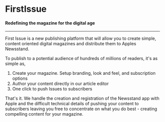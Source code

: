 # FirstIssue
#### Redefining the magazine for the digital age

---
First Issue is a new publishing platform that will allow you to create simple, content oriented digital magazines and distribute them to Apples Newsstand.

To publish to a potential audience of hundreds of millions of readers, it's as simple as,

 1. Create your magazine. Setup branding, look and feel, and subscription options
 2. Author your content directly in our article editor
 3. One click to push Issues to subscribers

That's it. We handle the creation and registration of the Newsstand app with Apple and the difficult technical details of pushing your content to subscribers leaving you free to concentrate on what you do best - creating compelling content for your magazine.